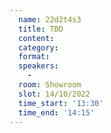 ```yaml
---
  name: 22d2t4s3
  title: TBD
  content:
  category: 
  format: 
  speakers: 
    - 
  room: Showroom
  slot: 14/10/2022
  time_start: '13:30'
  time_end: '14:15'
---
```

